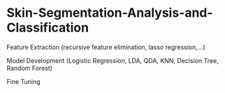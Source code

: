 # Skin-Segmentation-Analysis-and-Classification
Feature Extraction (recursive feature elimination, lasso regression,...)


Model Development (Logistic Regression, LDA, QDA, KNN, Decision Tree, Random Forest)




Fine Tuning
